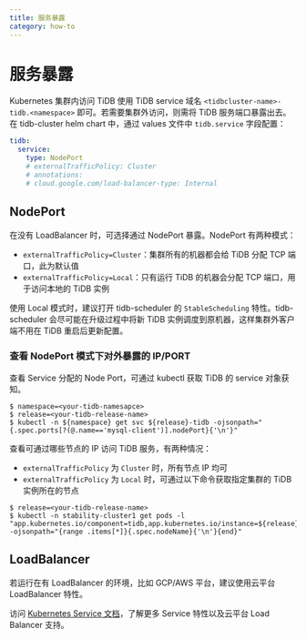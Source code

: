 ```yaml
---
title: 服务暴露
category: how-to
---
```


# 服务暴露

Kubernetes 集群内访问 TiDB 使用 TiDB service 域名 `<tidbcluster-name>-tidb.<namespace>` 即可。若需要集群外访问，则需将 TiDB 服务端口暴露出去。在 tidb-cluster helm chart 中，通过 values 文件中 `tidb.service` 字段配置：

```yaml
tidb:
  service:
    type: NodePort
    # externalTrafficPolicy: Cluster
    # annotations:
    # cloud.google.com/load-balancer-type: Internal
```

## NodePort

在没有 LoadBalancer 时，可选择通过 NodePort 暴露。NodePort 有两种模式：

- `externalTrafficPolicy=Cluster`：集群所有的机器都会给 TiDB 分配 TCP
  端口，此为默认值
- `externalTrafficPolicy=Local`：只有运行 TiDB 的机器会分配 TCP 端口，用于访问本地的 TiDB 实例

使用 Local 模式时，建议打开 tidb-scheduler 的 `StableScheduling` 特性。tidb-scheduler 会尽可能在升级过程中将新 TiDB 实例调度到原机器，这样集群外客户端不用在 TiDB 重启后更新配置。

### 查看 NodePort 模式下对外暴露的 IP/PORT

查看 Service 分配的 Node Port，可通过 kubectl 获取 TiDB 的 service 对象获知。

```shell
$ namespace=<your-tidb-namesapce>
$ release=<your-tidb-release-name>
$ kubectl -n ${namespace} get svc ${release}-tidb -ojsonpath="{.spec.ports[?(@.name=='mysql-client')].nodePort}{'\n'}"
```

查看可通过哪些节点的 IP 访问 TiDB 服务，有两种情况：

- `externalTrafficPolicy` 为 `Cluster` 时，所有节点 IP 均可
- `externalTrafficPolicy` 为 `Local` 时，可通过以下命令获取指定集群的 TiDB 实例所在的节点

```shell
$ release=<your-tidb-release-name>
$ kubectl -n stability-cluster1 get pods -l "app.kubernetes.io/component=tidb,app.kubernetes.io/instance=${release}" -ojsonpath="{range .items[*]}{.spec.nodeName}{'\n'}{end}"
```

## LoadBalancer

若运行在有 LoadBalancer 的环境，比如 GCP/AWS 平台，建议使用云平台 LoadBalancer 特性。

访问 [Kubernetes Service 文档](https://kubernetes.io/docs/concepts/services-networking/service/)，了解更多 Service 特性以及云平台 Load Balancer 支持。
